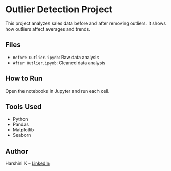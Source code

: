 # Outlier Detection Project

This project analyzes sales data before and after removing outliers. It shows how outliers affect averages and trends.

## Files
- `Before Outlier.ipynb`: Raw data analysis
- `After Outlier.ipynb`: Cleaned data analysis

## How to Run
Open the notebooks in Jupyter and run each cell.

## Tools Used
- Python
- Pandas
- Matplotlib
- Seaborn

## Author
Harshini K – [LinkedIn](https://www.linkedin.com/in/harshinik19)

